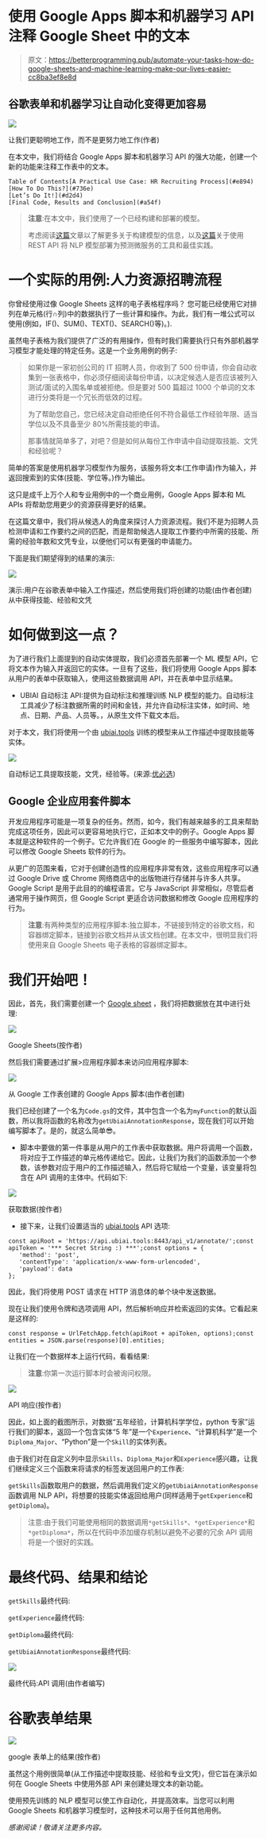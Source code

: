 # 使用 Google Apps 脚本和机器学习 API 注释 Google Sheet 中的文本

> 原文：<https://betterprogramming.pub/automate-your-tasks-how-do-google-sheets-and-machine-learning-make-our-lives-easier-cc8ba3ef8e8d>

## 谷歌表单和机器学习让自动化变得更加容易

![](img/567fe379cf8bafa0dad750cca36a29e8.png)

让我们更聪明地工作，而不是更努力地工作(作者)

在本文中，我们将结合 Google Apps 脚本和机器学习 API 的强大功能，创建一个新的功能来注释工作表中的文本。

```
Table of Contents[A Practical Use Case: HR Recruiting Process](#e894)
[How To Do This?](#736e)
[Let’s Do It!](#d2d4)
[Final Code, Results and Conclusion](#a54f)
```

> **注意**:在本文中，我们使用了一个已经构建和部署的模型。
> 
> 考虑阅读[这篇](https://medium.com/mlearning-ai/categorize-invoices-using-multimodal-transformers-leveraging-both-structured-and-unstructured-data-d291ee0295d6)文章以了解更多关于构建模型的信息，以及[这篇](https://medium.com/mlearning-ai/ml-ops-tools-for-nlp-f836a3fdc30a)关于使用 REST API 将 NLP 模型部署为预测微服务的工具和最佳实践。

# 一个实际的用例:人力资源招聘流程

你曾经使用过像 Google Sheets 这样的电子表格程序吗？
您可能已经使用它对排列在单元格(行∩列)中的数据执行了一些计算和操作。为此，我们有一堆公式可以使用(例如，IF()、SUM()、TEXT()、SEARCH()等)。).

虽然电子表格为我们提供了广泛的有用操作，但有时我们需要执行只有外部机器学习模型才能处理的特定任务。这是一个业务用例的例子:

> 如果你是一家初创公司的 IT 招聘人员，你收到了 500 份申请，你会自动收集到一张表格中，你必须仔细阅读每份申请，以决定候选人是否应该被列入测试/面试的入围名单或被拒绝。但是要对 500 篇超过 1000 个单词的文本进行分类将是一个冗长而低效的过程。
> 
> 为了帮助您自己，您已经决定自动拒绝任何不符合最低工作经验年限、适当学位以及不具备至少 80%所需技能的申请。
> 
> 那事情就简单多了，对吧？但是如何从每份工作申请中自动提取技能、文凭和经验呢？

简单的答案是使用机器学习模型作为服务，该服务将文本(工作申请)作为输入，并返回搜索到的实体(技能、学位等。)作为输出。

这只是成千上万个人和专业用例中的一个商业用例，Google Apps 脚本和 ML APIs 将帮助您用更少的资源获得更好的结果。

在这篇文章中，我们将从候选人的角度来探讨人力资源流程。我们不是为招聘人员检测申请和工作要约之间的匹配，而是帮助候选人提取工作要约中所需的技能、所需的经验年数和文凭专业，以便他们可以有更强的申请能力。

下面是我们期望得到的结果的演示:

![](img/bb2bc30ce154740dd0c56ba01c671e84.png)

演示:用户在谷歌表单中输入工作描述，然后使用我们将创建的功能(由作者创建)从中获得技能、经验和文凭

# 如何做到这一点？

为了进行我们上面提到的自动实体提取，我们必须首先部署一个 ML 模型 API，它将文本作为输入并返回它的实体。一旦有了这些，我们将使用 Google Apps 脚本从用户的表单中获取输入，使用这些数据调用 API，并在表单中显示结果。

*   UBIAI 自动标注 API:提供为自动标注和推理训练 NLP 模型的能力。自动标注工具减少了标注数据所需的时间和金钱，并允许自动标注实体，如时间、地点、日期、产品、人员等。，从原生文件下载文本后。

对于本文，我们将使用一个由 [ubiai.tools](https://ubiai.tools/) 训练的模型来从工作描述中提取技能等实体。

![](img/493946e3be0c36b3d929ea89b99bc3eb.png)

自动标记工具提取技能，文凭，经验等。(来源:[优必选](https://ubiai.tools/features/r1-auto-labeling))

## Google 企业应用套件脚本

开发应用程序可能是一项复杂的任务。然而，如今，我们有越来越多的工具来帮助完成这项任务，因此可以更容易地执行它，正如本文中的例子。Google Apps 脚本就是这种软件的一个例子。它允许我们在 Google 的一些服务中编写脚本，因此可以修改 Google Sheets 软件的行为。

从更广的范围来看，它对于创建创造性的应用程序非常有效，这些应用程序可以通过 Google Drive 或 Chrome 网络商店中的出版物进行存储并与许多人共享。Google Script 是用于此目的的编程语言。它与 JavaScript 非常相似，尽管后者通常用于操作网页，但 Google Script 更适合访问数据和修改 Google 应用程序的行为。

> **注意**:有两种类型的应用程序脚本:独立脚本，不链接到特定的谷歌文档，和容器绑定脚本，链接到谷歌文档并从该文档创建。在本文中，很明显我们将使用来自 Google Sheets 电子表格的容器绑定脚本。

# 我们开始吧！

因此，首先，我们需要创建一个 [Google sheet](https://docs.google.com/spreadsheets/) ，我们将把数据放在其中进行处理:

![](img/661dbf60cfed45f45fa5cc9d575fe983.png)

Google Sheets(按作者)

然后我们需要通过扩展>应用程序脚本来访问应用程序脚本:

![](img/a5e808d19aa4ced719cb0b0f636eb187.png)

从 Google 工作表创建的 Google Apps 脚本(由作者创建)

我们已经创建了一个名为`Code.gs`的文件，其中包含一个名为`myFunction`的默认函数，所以我将函数的名称改为`getUbiaiAnnotationResponse`，现在我们可以开始编写脚本了。是的，就这么简单😎。

*   脚本中要做的第一件事是从用户的工作表中获取数据。用户将调用一个函数，将对应于工作描述的单元格传递给它。因此，让我们为我们的函数添加一个参数，该参数对应于用户的工作描述输入，然后将它赋给一个变量，该变量将包含在 API 调用的主体中。代码如下:

![](img/80d2ef71ebc2aa68af1ab136f75c340b.png)

获取数据(按作者)

*   接下来，让我们设置适当的 [ubiai.tools](https://ubiai.tools/) API 选项:

```
const apiRoot = 'https://api.ubiai.tools:8443/api_v1/annotate/';const apiToken = '*** Secret String :) ***';const options = {
   'method': 'post',
   'contentType': 'application/x-www-form-urlencoded',
   'payload': data
};
```

因此，我们将使用 POST 请求在 HTTP 消息体的单个块中发送数据。

现在让我们使用令牌和选项调用 API，然后解析响应并检索返回的实体。它看起来是这样的:

```
const response = UrlFetchApp.fetch(apiRoot + apiToken, options);const entities = JSON.parse(response)[0].entities;
```

让我们在一个数据样本上运行代码，看看结果:

> **注意**:你第一次运行脚本时会被询问权限。

![](img/2a403a03d663c56d428846a124287f8f.png)

API 响应(按作者)

因此，如上面的截图所示，对数据“五年经验，计算机科学学位，python 专家”运行我们的脚本，返回一个包含实体“5 年”是一个`Experience`、“计算机科学”是一个`Diploma_Major`、“Python”是一个`Skill`的实体列表。

由于我们对在自定义列中显示`Skills`、`Diploma_Major`和`Experience`感兴趣，让我们继续定义三个函数来将请求的标签发送回用户的工作表:

`getSkills`函数取用户的数据，然后调用我们定义的`getUbiaiAnnotationResponse` 函数调用 NLP API，将想要的技能实体返回给用户(同样适用于`getExperience`和`getDiploma`)。

> 注意:由于我们可能使用相同的数据调用`*getSkills*`、`*getExperience*`和`*getDiploma*`，所以在代码中添加缓存机制以避免不必要的冗余 API 调用将是一个很好的实践。

# 最终代码、结果和结论

`getSkills`最终代码:

`getExperience`最终代码:

`getDiploma`最终代码:

`getUbiaiAnnotationResponse`最终代码:

![](img/35482cd130dcd7bfc5ab7a5e39789518.png)

最终代码:API 调用(由作者编写)

# 谷歌表单结果

![](img/43be5593f2cbe6b20d9c71f5a520f06f.png)

google 表单上的结果(按作者)

虽然这个用例很简单(从工作描述中提取技能、经验和专业文凭)，但它旨在演示如何在 Google Sheets 中使用外部 API 来创建处理文本的新功能。

使用预先训练的 NLP 模型可以使工作自动化，并提高效率。当您可以利用 Google Sheets 和机器学习模型时，这种技术可以用于任何其他用例。

*感谢阅读！敬请关注更多内容。*